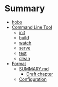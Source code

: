 # Summary

- [hobo]()
- [Command Line Tool]()
    - [init]()
    - [build]()
    - [watch]()
    - [serve]()
    - [test]()
    - [clean]()
- [Format]()
    - [SUMMARY.md]()
        - [Draft chapter]()
    - [Configuration]()
